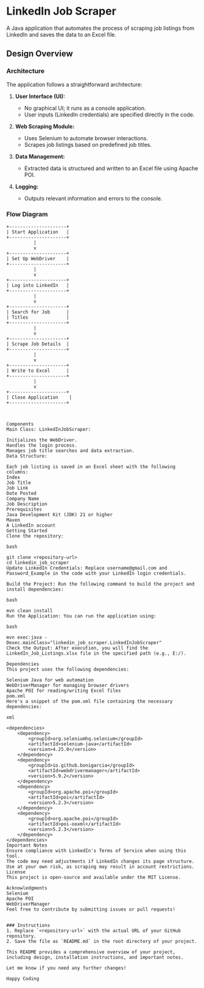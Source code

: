 # LinkedIn Job Scraper

A Java application that automates the process of scraping job listings from LinkedIn and saves the data to an Excel file.

## Design Overview

### Architecture

The application follows a straightforward architecture:

1. **User Interface (UI):**
   - No graphical UI; it runs as a console application.
   - User inputs (LinkedIn credentials) are specified directly in the code.

2. **Web Scraping Module:**
   - Uses Selenium to automate browser interactions.
   - Scrapes job listings based on predefined job titles.

3. **Data Management:**
   - Extracted data is structured and written to an Excel file using Apache POI.

4. **Logging:**
   - Outputs relevant information and errors to the console.

### Flow Diagram

```plaintext
+---------------------+
| Start Application   |
+---------------------+
          |
          v
+---------------------+
| Set Up WebDriver    |
+---------------------+
          |
          v
+---------------------+
| Log into LinkedIn   |
+---------------------+
          |
          v
+---------------------+
| Search for Job      |
| Titles              |
+---------------------+
          |
          v
+---------------------+
| Scrape Job Details  |
+---------------------+
          |
          v
+---------------------+
| Write to Excel      |
+---------------------+
          |
          v
+---------------------+
| Close Application    |
+---------------------+



Components
Main Class: LinkedInJobScraper:

Initializes the WebDriver.
Handles the login process.
Manages job title searches and data extraction.
Data Structure:

Each job listing is saved in an Excel sheet with the following columns:
Index
Job Title
Job Link
Date Posted
Company Name
Job Description
Prerequisites
Java Development Kit (JDK) 21 or higher
Maven
A LinkedIn account
Getting Started
Clone the repository:

bash

git clone <repository-url>
cd linkedin_job_scraper
Update LinkedIn Credentials: Replace username@gmail.com and Password_Example in the code with your LinkedIn login credentials.

Build the Project: Run the following command to build the project and install dependencies:

bash

mvn clean install
Run the Application: You can run the application using:

bash

mvn exec:java -Dexec.mainClass="linkedin_job_scraper.LinkedInJobScraper"
Check the Output: After execution, you will find the LinkedIn_Job_Listings.xlsx file in the specified path (e.g., E:/).

Dependencies
This project uses the following dependencies:

Selenium Java for web automation
WebDriverManager for managing browser drivers
Apache POI for reading/writing Excel files
pom.xml
Here's a snippet of the pom.xml file containing the necessary dependencies:

xml

<dependencies>
    <dependency>
        <groupId>org.seleniumhq.selenium</groupId>
        <artifactId>selenium-java</artifactId>
        <version>4.25.0</version>
    </dependency>
    <dependency>
        <groupId>io.github.bonigarcia</groupId>
        <artifactId>webdrivermanager</artifactId>
        <version>5.9.2</version>
    </dependency>
    <dependency>
        <groupId>org.apache.poi</groupId>
        <artifactId>poi</artifactId>
        <version>5.2.3</version>
    </dependency>
    <dependency>
        <groupId>org.apache.poi</groupId>
        <artifactId>poi-ooxml</artifactId>
        <version>5.2.3</version>
    </dependency>
</dependencies>
Important Notes
Ensure compliance with LinkedIn's Terms of Service when using this tool.
The code may need adjustments if LinkedIn changes its page structure.
Use at your own risk, as scraping may result in account restrictions.
License
This project is open-source and available under the MIT License.

Acknowledgments
Selenium
Apache POI
WebDriverManager
Feel free to contribute by submitting issues or pull requests!


### Instructions
1. Replace `<repository-url>` with the actual URL of your GitHub repository.
2. Save the file as `README.md` in the root directory of your project.

This README provides a comprehensive overview of your project, including design, installation instructions, and important notes.

Let me know if you need any further changes!

Happy Coding
